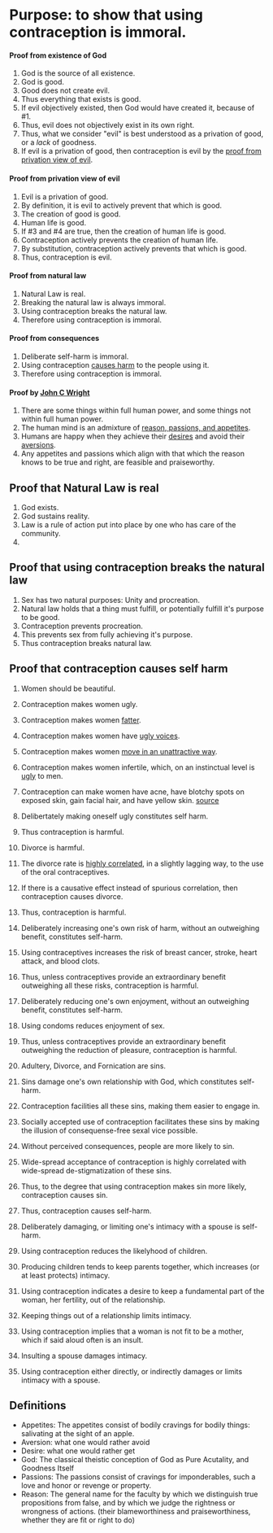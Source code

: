 # Purpose: to show that using contraception is immoral.

#### Proof from existence of God

1. God is the source of all existence.
2. God is good.
3. Good does not create evil.
4. Thus everything that exists is good.
5. If evil objectively existed, then God would have created it, because of #1.
6. Thus, evil does not objectively exist in its own right.
7. Thus, what we consider "evil" is best understood as a privation of good, or a *lack* of goodness.
8. If evil is a privation of good, then contraception is evil by the [proof from privation view of evil](#proof-from-privation-view-of-evil).

#### Proof from privation view of evil

1. Evil is a privation of good.
2. By definition, it is evil to actively prevent that which is good.
3. The creation of good is good.
4. Human life is good.
5. If #3 and #4 are true, then the creation of human life is good.
6. Contraception actively prevents the creation of human life.
7. By substitution, contraception actively prevents that which is good.
8. Thus, contraception is evil.

#### Proof from natural law

1. Natural Law is real.
2. Breaking the natural law is always immoral.
3. Using contraception breaks the natural law.
4. Therefore using contraception is immoral.

#### Proof from consequences

1. Deliberate self-harm is immoral.
2. Using contraception [causes harm](#proof-that-contraception-causes-self-harm) to the people using it.
3. Therefore using contraception is immoral.

#### Proof by [John C Wright](http://www.scifiwright.com/2012/01/contra-contraception-2/)

1. There are some things within full human power, and some things not within full human power.
3. The human mind is an admixture of [reason, passions, and appetites](#definitions).
4. Humans are happy when they achieve their [desires](#definitions) and avoid their [aversions](#definitions).
5. Any appetites and passions which align with that which the reason knows to be true and right, are feasible and praiseworthy.

## Proof that Natural Law is real

1. God exists.
2. God sustains reality.
3. Law is a rule of action put into place by one who has care of the community.
4. 

## Proof that using contraception breaks the natural law

1. Sex has two natural purposes: Unity and procreation.
2. Natural law holds that a thing must fulfill, or potentially fulfill it's purpose to be good.
3. Contraception prevents procreation.
4. This prevents sex from fully achieving it's purpose.
5. Thus contraception breaks natural law.

## Proof that contraception causes self harm

1. Women should be beautiful.
2. Contraception makes women ugly.
  1. Contraception makes women [fatter](https://www.eurekalert.org/pub_releases/2009-03/uotm-sfi030409.php).
  2. Contraception makes women have [ugly voices](http://www.huffingtonpost.com/2012/12/12/fertility-women-attractiveness-study_n_2286537.html).
  3. Contraception makes women [move in an unattractive way](http://www.livescience.com/22402-women-dances-ovulation-fertility.html).
  4. Contraception makes women infertile, which, on an instinctual level is [ugly](https://www.psychologytoday.com/articles/200709/the-strippers-secret) to men.
  5. Contraception can make women have acne, have blotchy spots on exposed skin, gain facial hair, and have yellow skin. [source](http://www.mayoclinic.org/drugs-supplements/estrogen-and-progestin-oral-contraceptives-oral-route/side-effects/DRG-20069422)
3. Delibertately making oneself ugly constitutes self harm.
4. Thus contraception is harmful.

1. Divorce is harmful.
2. The divorce rate is [highly correlated](http://media.breitbart.com/media/2015/12/divorce-pill.png), in a slightly lagging way, to the use of the oral contraceptives.
3. If there is a causative effect instead of spurious correlation, then contraception causes divorce.
4. Thus, contraception is harmful.

1. Deliberately increasing one's own risk of harm, without an outweighing benefit, constitutes self-harm.
2. Using contraceptives increases the risk of breast cancer, stroke, heart attack, and blood clots.
3. Thus, unless contraceptives provide an extraordinary benefit outweighing all these risks, contraception is harmful.

1. Deliberately reducing one's own enjoyment, without an outweighing benefit, constitutes self-harm.
2. Using condoms reduces enjoyment of sex.
3. Thus, unless contraceptives provide an extraordinary benefit outweighing the reduction of pleasure, contraception is harmful.

1. Adultery, Divorce, and Fornication are sins.
2. Sins damage one's own relationship with God, which constitutes self-harm.
3. Contraception facilities all these sins, making them easier to engage in.
  1. Socially accepted use of contraception facilitates these sins by making the illusion of consequense-free sexal vice possible. 
  2. Without perceived consequences, people are more likely to sin.
4. Wide-spread acceptance of contraception is highly correlated with wide-spread de-stigmatization of these sins.
5. Thus, to the degree that using contraception makes sin more likely, contraception causes sin.
6. Thus, contraception causes self-harm.

1. Deliberately damaging, or limiting one's intimacy with a spouse is self-harm.
2. Using contraception reduces the likelyhood of children.
3. Producing children tends to keep parents together, which increases (or at least protects) intimacy.
4. Using contraception indicates a desire to keep a fundamental part of the woman, her fertility, out of the relationship.
5. Keeping things out of a relationship limits intimacy.
6. Using contraception implies that a woman is not fit to be a mother, which if said aloud often is an insult.
7. Insulting a spouse damages intimacy.
8. Using contraception either directly, or indirectly damages or limits intimacy with a spouse.

## Definitions

- Appetites: The appetites consist of bodily cravings for bodily things: salivating at the sight of an apple.
- Aversion: what one would rather avoid
- Desire: what one would rather get
- God: The classical theistic conception of God as Pure Acutality, and Goodness Itself
- Passions: The passions consist of cravings for imponderables, such a love and honor or revenge or property.
- Reason: The general name for the faculty by which we distinguish true propositions from false, and by which we judge the rightness or wrongness of actions. (their blameworthiness and praiseworthiness, whether they are fit or right to do)
